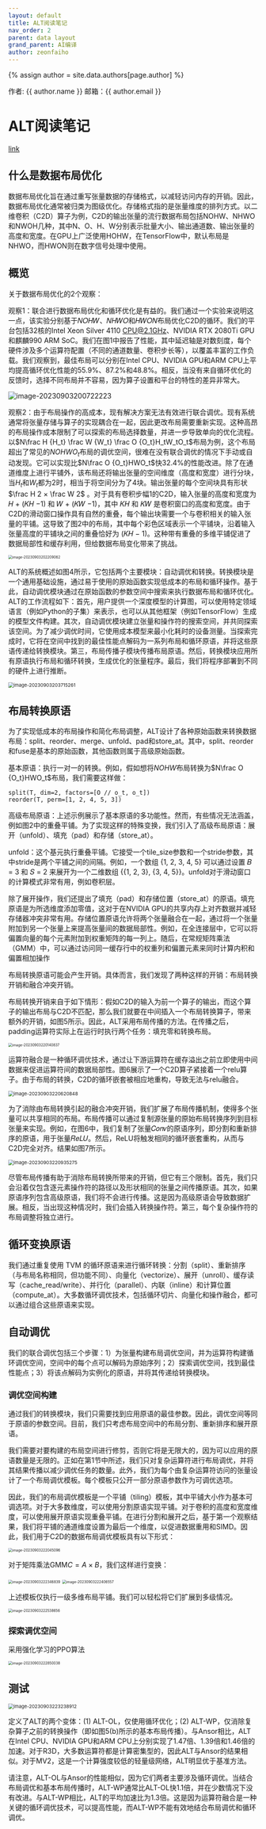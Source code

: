 ```yaml
---
layout: default
title: ALT阅读笔记
nav_order: 2
parent: data layout
grand_parent: AI编译
author: zeonfaiho
---
```


{% assign author = site.data.authors[page.author] %}
<div> 作者: {{ author.name }}  
 邮箱：{{ author.email }}
</div>

<script type="text/javascript" async
  src="https://cdnjs.cloudflare.com/ajax/libs/mathjax/2.7.7/MathJax.js?config=TeX-MML-AM_CHTML">
</script>

<script type="text/x-mathjax-config">
  MathJax.Hub.Config({
    tex2jax: {
      inlineMath: [['$','$'], ['\\(','\\)']],
      processEscapes: true
    }
  });
</script>

# ALT阅读笔记

[link](./ALT.pdf)

## 什么是数据布局优化

数据布局优化旨在通过重写张量数据的存储格式，以减轻访问内存的开销。因此，数据布局优化通常被归类为图级优化。存储格式指的是张量维度的排列方式。以二维卷积（C2D）算子为例，C2D的输出张量的流行数据布局包括NOHW、NHWO和NWOH几种，其中N、O、H、W分别表示批量大小、输出通道数、输出张量的高度和宽度。在GPU上广泛使用HOHW，在TensorFlow中，默认布局是NHWO，而HWON则在数字信号处理中使用。

## 概览

关于数据布局优化的2个观察：

观察1：联合进行数据布局优化和循环优化是有益的。我们通过一个实验来说明这一点，该实验分别基于𝑁𝑂𝐻𝑊、𝑁𝐻𝑊𝑂和𝐻𝑊𝑂𝑁布局优化C2D的循环。我们的平台包括32核的Intel Xeon Silver 4110 [CPU@2.1GHz](mailto:CPU@2.1GHz)、NVIDIA RTX 2080Ti GPU和麒麟990 ARM SoC。我们在图1中报告了性能，其中延迟轴是对数刻度，每个硬件涉及多个运算符配置（不同的通道数量、卷积步长等），以覆盖丰富的工作负载。我们观察到，最佳布局可以分别在Intel CPU、NVIDIA GPU和ARM CPU上平均提高循环优化性能的55.9%、87.2%和48.8%。相反，当没有来自循环优化的反馈时，选择不同布局并不容易，因为算子设置和平台的特性的差异非常大。

![image-20230903200722223](./ALT%E9%98%85%E8%AF%BB%E7%AC%94%E8%AE%B0.assets/image-20230903200722223.png)

观察2：由于布局操作的高成本，现有解决方案无法有效进行联合调优。现有系统通常将张量存储与算子的实现耦合在一起，因此更改布局需要重新实现。这种高昂的布局操作成本限制了可以探索的布局选择数量，并进一步导致单向的优化流程。以$N\frac H {H_t}  \frac W {W_t} \frac O {O_t}H_tW_tO_t$布局为例，这个布局超出了常见的$NOHWO_t$布局的调优空间，很难在没有联合调优的情况下手动或自动发现。它可以实现比$N\frac O {O_t}HWO_t$快32.4%的性能改进。除了在通道维度上进行平铺外，该布局还将输出张量的空间维度（高度和宽度）进行分块，当$H_t$和$W_t$都为2时，相当于将空间分为了4块。输出张量的每个空间块具有形状$\frac H 2 × \frac W 2$ 。对于具有卷积步幅1的C2D，输入张量的高度和宽度为 𝐻 + (𝐾𝐻 −1) 和 𝑊 + (𝐾𝑊 −1)，其中 𝐾𝐻 和 𝐾𝑊 是卷积窗口的高度和宽度。由于C2D的滑动窗口操作具有自然的重叠，每个输出块需要一个与卷积相关的输入张量的平铺。这导致了图2中的布局，其中每个彩色区域表示一个平铺块，沿着输入张量高度的平铺块之间的重叠恰好为 (𝐾𝐻 − 1)。这种带有重叠的多维平铺促进了数据局部性和缓存利用，但给数据布局变化带来了挑战。

<img src="./ALT%E9%98%85%E8%AF%BB%E7%AC%94%E8%AE%B0.assets/image-20230903202209062.png" alt="image-20230903202209062" style="zoom: 50%;" />

ALT的系统概述如图4所示，它包括两个主要模块：自动调优和转换。转换模块是一个通用基础设施，通过易于使用的原始函数实现低成本的布局和循环操作。基于此，自动调优模块通过在原始函数的参数空间中搜索来执行数据布局和循环优化。ALT的工作流程如下：首先，用户提供一个深度模型的计算图，可以使用特定领域语言（例如Python的子集）来表示，也可以从其他框架（例如TensorFlow）生成的模型文件构建。其次，自动调优模块建立张量和操作符的搜索空间，并共同探索该空间。为了减少调优时间，它使用成本模型来最小化耗时的设备测量。当探索完成时，它将在空间中找到的最佳性能点解码为一系列布局和循环原语，并将这些原语传递给转换模块。第三，布局传播子模块传播布局原语。然后，转换模块应用所有原语执行布局和循环转换，生成优化的张量程序。最后，我们将程序部署到不同的硬件上进行推断。

<img src="./ALT%E9%98%85%E8%AF%BB%E7%AC%94%E8%AE%B0.assets/image-20230903203715261.png" alt="image-20230903203715261" style="zoom:67%;" />

## 布局转换原语

为了实现低成本的布局操作和简化布局调整，ALT设计了各种原始函数来转换数据布局：split、reorder、merge、unfold、pad和store_at。其中，split、reorder和fuse是基本的原始函数，其他函数则属于高级原始函数。

基本原语：执行一对一的转换。例如，假如想将$NOHW$布局转换为$N\frac O {O_t}HWO_t$布局，我们需要这样做：

```
split(T, dim=2, factors=[O // o_t, o_t]) 
reorder(T, perm=[1, 2, 4, 5, 3])
```

高级布局原语：上述示例展示了基本原语的多功能性。然而，有些情况无法涵盖，例如图2中的重叠平铺。为了实现这样的特殊变换，我们引入了高级布局原语：展开（unfold）、填充（pad）和存储（store_at）。

unfold：这个基元执行重叠平铺。它接受一个tile_size参数和一个stride参数，其中stride是两个平铺之间的间隔。例如，一个数组 {1, 2, 3, 4, 5} 可以通过设置 𝐵 = 3 和 𝑆 = 2 来展开为一个二维数组 \{\{1, 2, 3\}, \{3, 4, 5\}\}。unfold对于滑动窗口的计算模式非常有用，例如卷积层。

除了展开操作，我们还提出了填充（pad）和存储位置（store_at）的原语。填充原语是为所选维度添加零值，这对于在NVIDIA GPU的共享内存上对齐数据并减轻存储器冲突非常有用。存储位置原语允许将两个张量融合在一起，通过将一个张量附加到另一个张量上来提高张量间的数据局部性。例如，在全连接层中，它可以将偏置向量的每个元素附加到权重矩阵的每一列上。随后，在常规矩阵乘法（GMM）中，可以通过访问同一缓存行中的权重列和偏置元素来同时计算内积和偏置相加操作

布局转换原语可能会产生开销。具体而言，我们发现了两种这样的开销：布局转换开销和融合冲突开销。

布局转换开销来自于如下情形：假如C2D的输入为前一个算子的输出，而这个算子的输出布局与C2D不匹配，那么我们就要在中间插入一个布局转换算子，带来额外的开销，如图5所示。因此，ALT采用布局传播的方法。在传播之后，padding运算符实际上在运行时执行两个任务：填充零和转换布局。

<img src="./ALT%E9%98%85%E8%AF%BB%E7%AC%94%E8%AE%B0.assets/image-20230903220140837.png" alt="image-20230903220140837" style="zoom:50%;" />

运算符融合是一种循环调优技术，通过让下游运算符在缓存溢出之前立即使用中间数据来促进运算符间的数据局部性。图6展示了一个C2D算子紧接着一个relu算子。由于布局的转换，C2D的循环嵌套被相应地重构，导致无法与relu融合。

<img src="./ALT%E9%98%85%E8%AF%BB%E7%AC%94%E8%AE%B0.assets/image-20230903220620848.png" alt="image-20230903220620848" style="zoom:67%;" />

为了消除由布局转换引起的融合冲突开销，我们扩展了布局传播机制，使得多个张量可以共享相同的布局。布局传播可以通过复制源张量的原始布局转换序列到目标张量来实现。例如，在图6中，我们复制了张量𝐶𝑜𝑛𝑣的原语序列，即分割和重新排序的原语，用于张量𝑅𝑒𝐿𝑈。然后，ReLU将触发相同的循环嵌套重构，从而与C2D完全对齐。结果如图7所示。

<img src="./ALT%E9%98%85%E8%AF%BB%E7%AC%94%E8%AE%B0.assets/image-20230903220935275.png" alt="image-20230903220935275" style="zoom:67%;" />

尽管布局传播有助于消除布局转换所带来的开销，但它有三个限制。首先，我们只会沿着仅包含逐元素操作符的路径以及形状相同的张量之间传播原语。其次，如果原语序列包含高级原语，我们将不会进行传播。这是因为高级原语会导致数据扩展。相反，当出现这种情况时，我们会插入转换操作符。第三，每个复杂操作符的布局调整将独立进行。

## 循环变换原语

我们通过重复使用 TVM 的循环原语来进行循环转换：分割（split）、重新排序（与布局名称相同，但功能不同）、向量化（vectorize）、展开（unroll）、缓存读写（cache_read/write）、并行化（parallel）、内联（inline）和计算位置（compute_at）。大多数循环调优技术，包括循环切片、向量化和操作融合，都可以通过组合这些原语来实现。

## 自动调优

我们的联合调优包括三个步骤：1）为张量构建布局调优空间，并为运算符构建循环调优空间，空间中的每个点可以解码为原始序列；2）探索调优空间，找到最佳性能点；3）将该点解码为实例化的原语，并将其传递给转换模块。

### 调优空间构建

通过我们的转换模块，我们只需要找到应用原语的最佳参数。因此，调优空间等同于原语的参数空间。目前，我们只考虑布局空间中的布局分割、重新排序和展开原语。

我们需要对要构建的布局空间进行修剪，否则它将是无限大的，因为可以应用的原语数量是无限的。正如在第1节中所述，我们只对复杂运算符进行布局调优，并将其结果传播以减少调优任务的数量。此外，我们为每个由复杂运算符访问的张量设计了一个布局调优模板。每个模板只公开一部分原语参数作为可调优选项。

因此，我们的布局调优模板是一个平铺（tiling）模板，其中平铺大小作为基本可调选项。对于大多数维度，可以使用分割原语实现平铺。对于卷积的高度和宽度维度，可以使用展开原语实现重叠平铺。在进行分割和展开之后，基于第一个观察结果，我们将平铺的通道维度设置为最后一个维度，以促进数据重用和SIMD。因此，我们用于C2D的数据布局调优模板具有以下形式：

<img src="./ALT%E9%98%85%E8%AF%BB%E7%AC%94%E8%AE%B0.assets/image-20230903222045096.png" alt="image-20230903222045096" style="zoom:50%;" />

对于矩阵乘法GMM$C = A \times B$，我们这样进行变换：

<img src="./ALT%E9%98%85%E8%AF%BB%E7%AC%94%E8%AE%B0.assets/image-20230903222346839.png" alt="image-20230903222346839" style="zoom:50%;" />

<img src="./ALT%E9%98%85%E8%AF%BB%E7%AC%94%E8%AE%B0.assets/image-20230903222406557.png" alt="image-20230903222406557" style="zoom:50%;" />

上述模板仅执行一级多维布局平铺。我们可以轻松将它们扩展到多级情况。

<img src="./ALT%E9%98%85%E8%AF%BB%E7%AC%94%E8%AE%B0.assets/image-20230903222538656.png" alt="image-20230903222538656" style="zoom:50%;" />

### 探索调优空间

采用强化学习的PPO算法

<img src="./ALT%E9%98%85%E8%AF%BB%E7%AC%94%E8%AE%B0.assets/image-20230903222850038.png" alt="image-20230903222850038" style="zoom:50%;" />

## 测试

<img src="./ALT%E9%98%85%E8%AF%BB%E7%AC%94%E8%AE%B0.assets/image-20230903223238912.png" alt="image-20230903223238912" style="zoom:67%;" />

定义了ALT的两个变体：(1) ALT-OL，仅使用循环优化；(2) ALT-WP，仅消除复杂算子之前的转换操作（即如图5(b)所示的基本布局传播）。与Ansor相比，ALT在Intel CPU、NVIDIA GPU和ARM CPU上分别实现了1.47倍、1.39倍和1.46倍的加速。对于R3D，大多数运算符都是计算密集型的，因此ALT与Ansor的结果相似。对于MV2，这是一个计算强度较低的轻量级网络，ALT明显优于基准方法。

请注意，ALT-OL与Ansor的性能相似，因为它们两者主要涉及循环调优。当结合布局调优和基本布局传播时，ALT-WP通常比ALT-OL快1.1倍，并在少数情况下没有改进。与ALT-WP相比，ALT的平均加速比为1.3倍。这是因为运算符融合是一种关键的循环调优技术，可以提高性能，而ALT-WP不能有效地结合布局调优和循环调优。